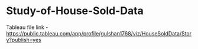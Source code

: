 # Study-of-House-Sold-Data
Tableau file link - https://public.tableau.com/app/profile/gulshan1768/viz/HouseSoldData/Story?publish=yes
